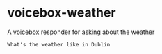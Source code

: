 # voicebox-weather

A [voicebox](https://github.com/thomascullen/voicebox) responder for asking about the weather

```
What's the weather like in Dublin
```
